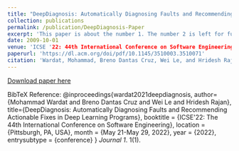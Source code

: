 ```yaml
---
title: "DeepDiagnosis: Automatically Diagnosing Faults and Recommending Actionable Fixes in Deep Learning Programs"
collection: publications
permalink: /publication/DeepDiagnosis-Paper
excerpt: 'This paper is about the number 1. The number 2 is left for future work.'
date: 2009-10-01
venue: 'ICSE '22: 44th International Conference on Software Engineering'
paperurl: 'https://dl.acm.org/doi/pdf/10.1145/3510003.3510071'
citation: 'Wardat, Mohammad, Breno Dantas Cruz, Wei Le, and Hridesh Rajan. "DeepDiagnosis: automatically diagnosing faults and recommending actionable fixes in deep learning programs." In Proceedings of the 44th International Conference on Software Engineering, pp. 561-572. 2022.'
---
```

<!-- This paper is about the number 1. The number 2 is left for future work. -->

[Download paper here](https://dl.acm.org/doi/pdf/10.1145/3510003.3510071)

BibTeX Reference: 
@inproceedings{wardat2021deepdiagnosis,
  author={Mohammad Wardat and Breno Dantas Cruz and Wei Le and Hridesh Rajan},
  title={DeepDiagnosis: Automatically Diagnosing Faults and Recommending Actionable Fixes in Deep Learning Programs}, 
  booktitle = {ICSE'22: The 44th International Conference on Software Engineering},
  location = {Pittsburgh, PA, USA},
  month = {May 21-May 29, 2022},
  year = {2022},
  entrysubtype = {conference}
}
 <i>Journal 1</i>. 1(1).